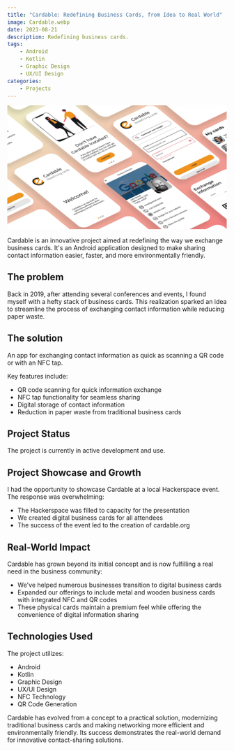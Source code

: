 ```yaml
---
title: "Cardable: Redefining Business Cards, from Idea to Real World"
image: Cardable.webp
date: 2023-08-21
description: Redefining business cards.
tags:
    - Android
    - Kotlin
    - Graphic Design
    - UX/UI Design
categories:
    - Projects
---
```


![Cardable](cardable.webp)

Cardable is an innovative project aimed at redefining the way we exchange business cards. It's an Android application designed to make sharing contact information easier, faster, and more environmentally friendly.

## The problem

Back in 2019, after attending several conferences and events, I found myself with a hefty stack of business cards. This realization sparked an idea to streamline the process of exchanging contact information while reducing paper waste.

## The solution

An app for exchanging contact information as quick as scanning a QR code or with an NFC tap.

Key features include:
- QR code scanning for quick information exchange
- NFC tap functionality for seamless sharing
- Digital storage of contact information
- Reduction in paper waste from traditional business cards

## Project Status

The project is currently in active development and use.

## Project Showcase and Growth

I had the opportunity to showcase Cardable at a local Hackerspace event. The response was overwhelming:

- The Hackerspace was filled to capacity for the presentation
- We created digital business cards for all attendees
- The success of the event led to the creation of cardable.org

## Real-World Impact

Cardable has grown beyond its initial concept and is now fulfilling a real need in the business community:

- We've helped numerous businesses transition to digital business cards
- Expanded our offerings to include metal and wooden business cards with integrated NFC and QR codes
- These physical cards maintain a premium feel while offering the convenience of digital information sharing

## Technologies Used

The project utilizes:
- Android
- Kotlin
- Graphic Design
- UX/UI Design
- NFC Technology
- QR Code Generation

Cardable has evolved from a concept to a practical solution, modernizing traditional business cards and making networking more efficient and environmentally friendly. Its success demonstrates the real-world demand for innovative contact-sharing solutions.
